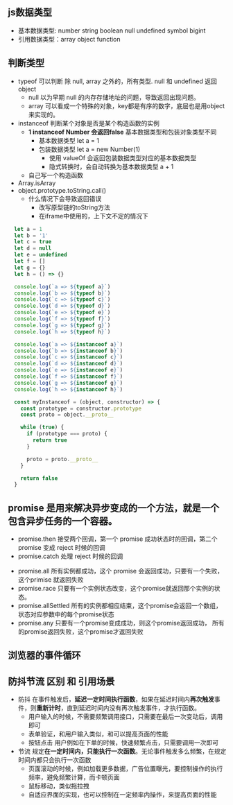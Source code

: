 ## js数据类型
- 基本数据类型: number string boolean null undefined symbol bigint
- 引用数据类型：array object function

## 判断类型
- typeof 可以判断 除 null, array 之外的，所有类型. null 和 undefined 返回object
  - null 以为早期 null 的内存存储地址的问题，导致返回出现问题。
  - array 可以看成一个特殊的对象，key都是有序的数字，底层也是用object来实现的。
- instanceof 判断某个对象是否是某个构造函数的实例
  - **1 instanceof Number 会返回false** 基本数据类型和包装对象类型不同
    - 基本数据类型 let a = 1
    - 包装数据类型 let a = new Number(1)
      - 使用 valueOf 会返回包装数据类型对应的基本数据类型
      - 隐式转换时，会自动转换为基本数据类型 a + 1
  - 自己写一个构造函数
- Array.isArray
- object.prototype.toString.call()
  - 什么情况下会导致返回错误
    - 改写原型链的toString方法
    - 在iframe中使用的，上下文不定的情况下

``` js
  let a = 1
  let b = '1'
  let c = true
  let d = null
  let e = undefined
  let f = []
  let g = {}
  let h = () => {}

  console.log(`a => ${typeof a}`)
  console.log(`b => ${typeof b}`)
  console.log(`c => ${typeof c}`)
  console.log(`d => ${typeof d}`)
  console.log(`e => ${typeof e}`)
  console.log(`f => ${typeof f}`)
  console.log(`g => ${typeof g}`)
  console.log(`h => ${typeof h}`)

  console.log(`a => ${instanceof a}`)
  console.log(`b => ${instanceof b}`)
  console.log(`c => ${instanceof c}`)
  console.log(`d => ${instanceof d}`)
  console.log(`e => ${instanceof e}`)
  console.log(`f => ${instanceof f}`)
  console.log(`g => ${instanceof g}`)
  console.log(`h => ${instanceof h}`)

  const myInstanceof = (object, constructor) => {
    const prototype = constructor.prototype
    const proto = object.__proto__

    while (true) {
      if (prototype === proto) {
        return true
      }

      proto = proto.__proto__
    }

    return false
  }
```


## promise 是用来解决异步变成的一个方法，就是一个包含异步任务的一个容器。
- promise.then 接受两个回调，第一个 promise 成功状态时的回调，第二个 promise 变成 reject 时候的回调
- promise.catch 处理 reject 时候的回调

<!-- 接受多个promise实例组个的一个数组，然后返回了一个promise实例 -->
- promise.all 所有实例都成功，这个 promise 会返回成功，只要有一个失败，这个primise 就返回失败
- promise.race 只要有一个实例状态改变，这个promise就返回那个实例的状态。
- promise.allSettled 所有的实例都相应结束，这个promise会返回一个数组，状态对应参数中的每个promise状态
- promise.any 只要有一个promise变成成功，则这个promise返回成功， 所有的promise返回失败，这个promise才返回失败

## 浏览器的事件循环

## 防抖节流 区别 和 引用场景
- 防抖 在事件触发后，**延迟一定时间执行函数**，如果在延迟时间内**再次触发**事件，则**重新计时**，直到延迟时间内没有再次触发事件，才执行函数。
  - 用户输入的时候，不需要频繁调用接口，只需要在最后一次变动后，调用即可
  - 表单验证，和用户输入类似，和可以提高页面的性能
  - 按钮点击 用户例如在下单的时候，快速频繁点击，只需要调用一次即可
- 节流 规定**在一定时间内，只能执行一次函数**。无论事件触发多么频繁，在规定时间内都只会执行一次函数
  - 页面滚动的时候，例如加载更多数据，广告位置曝光，要控制操作的执行频率，避免频繁计算，而卡顿页面
  - 鼠标移动，类似拖拉拽
  - 自适应界面的实现，也可以控制在一定频率内操作，来提高页面的性能